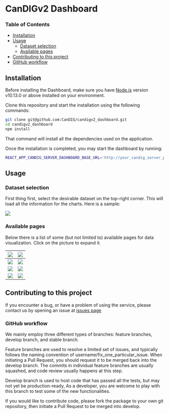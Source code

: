 # CanDIGv2 Dashboard

### Table of Contents
- [Installation](#installation)
- [Usage](#usage)
  - [Dataset selection](#dataset-selection)
  - [Available pages](#available-pages)
- [Contributing to this project](#contributing-to-this-project)
- [GitHub workflow](#github-workflow)


## Installation

Before installing the Dashboard, make sure you have [Node.js](https://nodejs.org/en/) version v10.13.0 or above installed on your environment.

Clone this repository and start the installation using the following commands:
```bash
git clone git@github.com:CanDIG/candigv2_dashboard.git
cd candigv2_dashboard
npm install
```
That command will install all the dependencies used on the application.

Once the installation is completed, you may start the dashboard by running:
```bash
REACT_APP_CANDIG_SERVER_DASHBOARD_BASE_URL='http://your_candig_server_path.ca' npm start
```

## Usage

### Dataset selection

First thing first, select the desirable dataset on the top-right corner. This will load all the information for the charts. Here is a sample:

![](https://raw.githubusercontent.com/CanDIG/candigv2_dashboard/develop/docs/datasets_dropdown.png)

### Available pages

Below there is a list of some (but not limited to) available pages for data visualization. Click on the picture to expand it.

| ![](https://raw.githubusercontent.com/CanDIG/candigv2_dashboard/develop/docs/overview_page.png)        | ![](https://raw.githubusercontent.com/CanDIG/candigv2_dashboard/develop/docs/patients_overview.png) |
|------------------------------------------------------------------------------------------------------------------|---------------------------------------------------------------------------------------------------------------|
| ![](https://raw.githubusercontent.com/CanDIG/candigv2_dashboard/develop/docs/individuals_overview.png) | ![](https://raw.githubusercontent.com/CanDIG/candigv2_dashboard/develop/docs/gwas_browser.png)      |
| ![](https://raw.githubusercontent.com/CanDIG/candigv2_dashboard/develop/docs/variants_search.png)      | ![](https://raw.githubusercontent.com/CanDIG/candigv2_dashboard/develop/docs/clinical_metadata.png) |
| ![](https://raw.githubusercontent.com/CanDIG/candigv2_dashboard/develop/docs/chord_metadata.png)       |   ![](https://raw.githubusercontent.com/CanDIG/candigv2_dashboard/develop/docs/services_status.png)                                                                                                              |

## Contributing to this project

If you encounter a bug, or have a problem of using the service, please contact us by opening an issue at [issues page](https://github.com/CanDIG/candigv2_dashboard/issues)

### GitHub workflow

We mainly employ three different types of branches: feature branches, develop branch, and stable branch.

Feature branches are used to resolve a limited set of issues, and typically follows the naming convention of username/fix_one_particular_issue. When initiating a Pull Request, you should request it to be merged back into the develop branch. The commits in individual feature branches are usually squashed, and code review usually happens at this step.

Develop branch is used to host code that has passed all the tests, but may not yet be production-ready, As a developer, you are welcome to play with this branch to test some of the new functionalities.

If you would like to contribute code, please fork the package to your own git repository, then initiate a Pull Request to be merged into develop.

